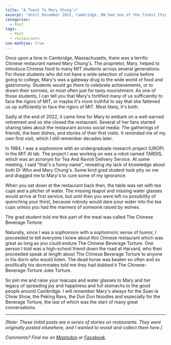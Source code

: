 ```yaml
---
title: "A Toast To Mary Chung's"
excerpt: "Until December 2022, Cambridge, MA had one of the finest Chinese restaurants, which had a torturous approach to beverages."
categories:
  - Post
tags:
  - Post
  - restaurants
use-mathjax: true
---
```


Once upon a time in Cambridge, Massachusetts, there was a terrific Chinese restaurant named Mary Chung's. The
proprietor, Mary, helped to introduce Chinese food to many MIT students across several generations. For those students
who did not have a wide selection of cuisine before going to college, Mary's was a gateway drug to the wide world of
food and gastronomy. Students would go there to celebrate achievements, or to drown their sorrows, or most often just
for tasty nourishment. As one of those students, I can tell you that Mary's fortified many of us sufficiently to face
the rigors of MIT, or maybe it's more truthful to say that she fattened us up sufficiently to face the rigors of
MIT. Most likely, it's both.

Sadly at the end of 2022, it came time for Mary to embark on a well-earned retirement and so she closed the
restaurant. Several of her fans started sharing tales about the restaurant across social media: The gatherings of
friends, the best dishes, and stories of their first visits. It reminded me of my own first visit, which I still
remember decades later.

In 1984, I was a sophomore with an undergraduate research project (UROP) in the MIT AI lab. The project I was working on
was a robot named TARDIS, which was an acronym for Tea And Ravioli Delivery Service. At some meeting, I said "that's a
funny name", revealing my lack of knowledge about both Dr Who and Mary Chung's. Some kind grad student took pity on me
and dragged me to Mary's to cure some of my ignorance.

When you sat down at the restaurant back then, the table was set with tea cups and a pitcher of water. The missing
teapot and missing water glasses would arrive at first service, but until then you were left no possibility of quenching
your thirst, because nobody would dare pour water into the tea cups unless you had the manners of someone raised by
wolves.

The grad student told me this part of the meal was called The Chinese Beverage Torture.

Naturally, since I was a sophomore with a sophomoric sense of humor, I proceeded to tell everyone I knew about this
Chinese restaurant which was great as long as you could endure The Chinese Beverage Torture. One person I told was a
high-school friend down the road at Harvard, who then proceeded speak at length about The Chinese Beverage Torture to
anyone in his dorm who would listen. The dead horse was beaten so often and so prolifically his dormmates told me they
had dubbed it The Chinese-Beverage-Torture Joke Torture.

So join me and raise your teacups and water glasses to Mary and her legacy of spreading joy and happiness and full
stomachs to the good people around Cambridge. I will remember Mary's always for the Suan la Chow Show, the Peking Ravs,
the Dun Dun Noodles and especially for the Beverage Torture, the last of which was the start of many great
conversations.

<hr> 

*[Note: These initial posts are a series of stories on restaurants. They were originally posted elsewhere, and I wanted to
revisit and collect them here.]*

*Comments? Find me on <a href="https://mastodon.mit.edu/@jpmattia">Mastodon</a> or <a
href="https://www.facebook.com/jpmattiaman">Facebook</a>.*
